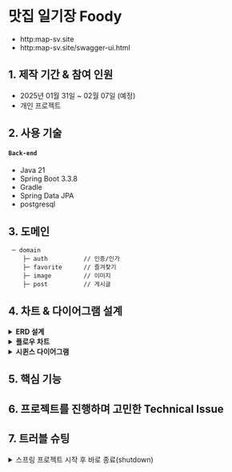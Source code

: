 # 맛집 일기장 Foody
-  http:map-sv.site
-  http:map-sv.site/swagger-ui.html

## 1. 제작 기간 & 참여 인원

- 2025년 01월 31일 ~ 02월 07일 (예정)
- 개인 프로젝트


## 2. 사용 기술

#### `Back-end`

- Java 21
- Spring Boot 3.3.8
- Gradle
- Spring Data JPA
- postgresql


## 3. 도메인

```
 ─ domain
    ├─ auth          // 인증/인가
    ├─ favorite      // 즐겨찾기
    ├─ image         // 이미지
    ├─ post          // 게시글
```

## 4. 차트 & 다이어그램 설계

<details>
<summary><b style="cursor:pointer">ERD 설계</b></summary>
<div markdown="1">

```mermaid
erDiagram
    User ||--o{ Post : "작성"
    User ||--o{ Favorite : "즐겨찾기 추가"
    Post ||--o{ Favorite : "즐겨찾기에 등록됨"
    Post ||--o{ Image : "이미지 포함"

    User {
        LONG id
        STRING email
        STRING password
        STRING nickname
        STRING imageUri
        STRING kakaoImageUri
        STRING red
        STRING yellow
        STRING green
        STRING blue
        STRING purple
        DATETIME createdAt
        DATETIME updatedAt
        DATETIME deletedAt
        STRING hashedRefreshToken
    }

    Post {
        LONG id
        DECIMAL latitude
        DECIMAL longitude
        ENUM color
        STRING address
        STRING title
        STRING description
        DATETIME date
        INTEGER score
        DATETIME createdAt
        DATETIME updatedAt
        DATETIME deletedAt
    }

    Favorite {
        LONG id
        DATETIME createdAt
        DATETIME updatedAt
        DATETIME deletedAt
    }

    Image {
        LONG id
        STRING uri
        DATETIME createdAt
        DATETIME updatedAt
        DATETIME deletedAt
    }
```

</div>
</details>

<details>
<summary><b style="cursor:pointer">플로우 차트</b></summary>
<div markdown="2">

```mermaid
flowchart TD
    start["인증 페이지"] --> login{"로그인 또는 회원가입"}
    login -- "회원가입 선택" --> signup{"회원가입 종류 선택"}
    signup -- "소셜 회원가입" --> social_signup["소셜 회원가입"]
    signup -- "이메일 회원가입" --> self_signup["이메일 회원가입"]

    login -- "로그인 선택" --> signin["로그인"]
    social_signup --> map_home["지도 페이지"]
    self_signup --> map_home
    signin --> map_home

    map_home --> menu["네비 메뉴"]
    menu --> place_search["장소 검색"]
    menu --> feed_list["피드 목록"]
    menu --> calendar["캘린더"]
    menu --> profile["프로필 수정"]

    place_search --> add_edit_place["장소 추가"]
    place_search --> marker_filter["마커 필터링"]

    feed_list --> feed_detail["피드 상세"]
    feed_detail --> edit_feed["피드 수정"]
    feed_detail --> favorite_feed["즐겨찾기"]

    calendar --> feed_list
    profile --> category["카테고리 설정"]
```

</div>
</details>

<details>
<summary><b style="cursor:pointer">시퀸스 다이어그램</b></summary>
<div markdown="3">

```mermaid
sequenceDiagram
    participant 사용자 as 사용자
    participant 앱 as 앱 (프론트엔드)
    participant 서버 as 서버 (백엔드)
    participant DB as 데이터베이스

    사용자 ->> 앱: 소셜 로그인 요청
    앱 ->> 서버: 로그인/회원가입 요청 (소셜/일반)
    서버 ->> DB: 사용자 정보 조회
    alt 신규 사용자
        서버 ->> DB: 사용자 정보 저장
    end
    서버 -->> 앱: 로그인 성공 응답
    앱 -->> 사용자: 지도 페이지 이동

    사용자 ->> 앱: 장소 검색 요청
    앱 ->> 서버: 장소 목록 요청
    서버 ->> DB: 장소 데이터 조회
    DB -->> 서버: 장소 목록 반환
    서버 -->> 앱: 장소 목록 전송
    앱 -->> 사용자: 지도에 장소 표시
```

</div>
</details>

## 5. 핵심 기능

## 6. 프로젝트를 진행하며 고민한 Technical Issue

## 7. 트러블 슈팅

<details>
<summary style="cursor: pointer">스프링 프로젝트 시작 후 바로 종료(shutdown)</summary>
<div markdown="1">

- 문제 상황
```gradle
com.zaxxer.hikari.HikariDataSource : HikariPool-1 - Shutdown initiated.
```

- 해결
- 처음 의존성 설정 시 아래와 같은 의존성이 빠져 있었음
```gradle
implementation 'org.springframework.boot:spring-boot-starter-web'
```

</div>
</details>

